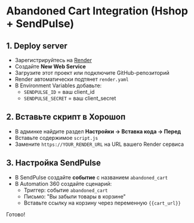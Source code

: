 # Abandoned Cart Integration (Hshop + SendPulse)

## 1. Deploy server
- Зарегистрируйтесь на [Render](https://render.com/)
- Создайте **New Web Service**
- Загрузите этот проект или подключите GitHub-репозиторий
- Render автоматически подтянет `render.yaml`
- В Environment Variables добавьте:
  - `SENDPULSE_ID` = ваш client_id
  - `SENDPULSE_SECRET` = ваш client_secret

## 2. Вставьте скрипт в Хорошоп
- В админке найдите раздел **Настройки → Вставка кода → Перед </body>**
- Вставьте содержимое `script.js`
- Замените `https://YOUR_RENDER_URL` на URL вашего Render сервиса

## 3. Настройка SendPulse
- В SendPulse создайте **событие** с названием `abandoned_cart`
- В Automation 360 создайте сценарий:
  - Триггер: событие `abandoned_cart`
  - Письмо: "Вы забыли товары в корзине"
  - Вставьте ссылку на корзину через переменную `{{cart_url}}`

Готово!
